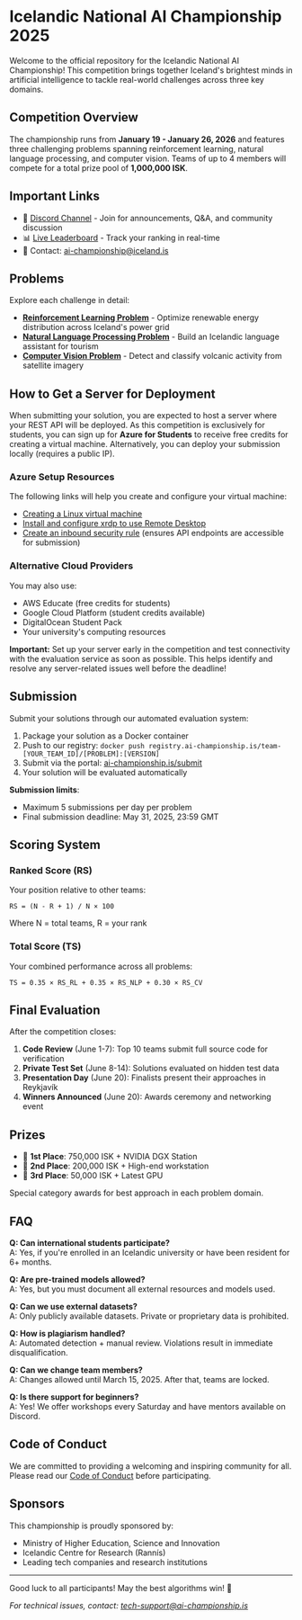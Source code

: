 # Icelandic National AI Championship 2025

Welcome to the official repository for the Icelandic National AI Championship! This competition brings together Iceland's brightest minds in artificial intelligence to tackle real-world challenges across three key domains.

## Competition Overview

The championship runs from **January 19 - January 26, 2026** and features three challenging problems spanning reinforcement learning, natural language processing, and computer vision. Teams of up to 4 members will compete for a total prize pool of **1,000,000 ISK**.

## Important Links

- 📱 [Discord Channel](https://discord.gg/iceland-ai-championship) - Join for announcements, Q&A, and community discussion
- 📊 [Live Leaderboard](https://ai-championship.is/leaderboard) - Track your ranking in real-time
- 📧 Contact: ai-championship@iceland.is

## Problems

Explore each challenge in detail:

- [**Reinforcement Learning Problem**](./RL_problem) - Optimize renewable energy distribution across Iceland's power grid
- [**Natural Language Processing Problem**](./NLP_problem) - Build an Icelandic language assistant for tourism
- [**Computer Vision Problem**](./CV_problem) - Detect and classify volcanic activity from satellite imagery

## How to Get a Server for Deployment

When submitting your solution, you are expected to host a server where your REST API will be deployed. As this competition is exclusively for students, you can sign up for **Azure for Students** to receive free credits for creating a virtual machine. Alternatively, you can deploy your submission locally (requires a public IP).

### Azure Setup Resources

The following links will help you create and configure your virtual machine:
- [Creating a Linux virtual machine](https://docs.microsoft.com/azure/virtual-machines/linux/quick-create-portal)
- [Install and configure xrdp to use Remote Desktop](https://docs.microsoft.com/azure/virtual-machines/linux/use-remote-desktop)
- [Create an inbound security rule](https://docs.microsoft.com/azure/virtual-network/tutorial-filter-network-traffic) (ensures API endpoints are accessible for submission)

### Alternative Cloud Providers

You may also use:
- AWS Educate (free credits for students)
- Google Cloud Platform (student credits available)
- DigitalOcean Student Pack
- Your university's computing resources

**Important:** Set up your server early in the competition and test connectivity with the evaluation service as soon as possible. This helps identify and resolve any server-related issues well before the deadline!

## Submission

Submit your solutions through our automated evaluation system:

1. Package your solution as a Docker container
2. Push to our registry: `docker push registry.ai-championship.is/team-[YOUR_TEAM_ID]/[PROBLEM]:[VERSION]`
3. Submit via the portal: [ai-championship.is/submit](https://ai-championship.is/submit)
4. Your solution will be evaluated automatically

**Submission limits**: 
- Maximum 5 submissions per day per problem
- Final submission deadline: May 31, 2025, 23:59 GMT

## Scoring System

### Ranked Score (RS)
Your position relative to other teams:
```
RS = (N - R + 1) / N × 100
```
Where N = total teams, R = your rank

### Total Score (TS)
Your combined performance across all problems:
```
TS = 0.35 × RS_RL + 0.35 × RS_NLP + 0.30 × RS_CV
```

## Final Evaluation

After the competition closes:
1. **Code Review** (June 1-7): Top 10 teams submit full source code for verification
2. **Private Test Set** (June 8-14): Solutions evaluated on hidden test data
3. **Presentation Day** (June 20): Finalists present their approaches in Reykjavík
4. **Winners Announced** (June 20): Awards ceremony and networking event

## Prizes

- 🥇 **1st Place**: 750,000 ISK + NVIDIA DGX Station
- 🥈 **2nd Place**: 200,000 ISK + High-end workstation
- 🥉 **3rd Place**: 50,000 ISK + Latest GPU

Special category awards for best approach in each problem domain.

## FAQ

**Q: Can international students participate?**  
A: Yes, if you're enrolled in an Icelandic university or have been resident for 6+ months.

**Q: Are pre-trained models allowed?**  
A: Yes, but you must document all external resources and models used.

**Q: Can we use external datasets?**  
A: Only publicly available datasets. Private or proprietary data is prohibited.

**Q: How is plagiarism handled?**  
A: Automated detection + manual review. Violations result in immediate disqualification.

**Q: Can we change team members?**  
A: Changes allowed until March 15, 2025. After that, teams are locked.

**Q: Is there support for beginners?**  
A: Yes! We offer workshops every Saturday and have mentors available on Discord.

## Code of Conduct

We are committed to providing a welcoming and inspiring community for all. Please read our [Code of Conduct](https://ai-championship.is/code-of-conduct) before participating.

## Sponsors

This championship is proudly sponsored by:
- Ministry of Higher Education, Science and Innovation
- Icelandic Centre for Research (Rannís)
- Leading tech companies and research institutions

---

Good luck to all participants! May the best algorithms win! 🚀

*For technical issues, contact: tech-support@ai-championship.is*
